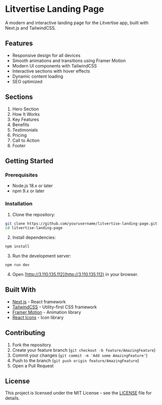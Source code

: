 # Litvertise Landing Page

A modern and interactive landing page for the Litvertise app, built with Next.js and TailwindCSS.

## Features

- Responsive design for all devices
- Smooth animations and transitions using Framer Motion
- Modern UI components with TailwindCSS
- Interactive sections with hover effects
- Dynamic content loading
- SEO optimized

## Sections

1. Hero Section
2. How It Works
3. Key Features
4. Benefits
5. Testimonials
6. Pricing
7. Call to Action
8. Footer

## Getting Started

### Prerequisites

- Node.js 18.x or later
- npm 9.x or later

### Installation

1. Clone the repository:
```bash
git clone https://github.com/yourusername/litvertise-landing-page.git
cd litvertise-landing-page
```

2. Install dependencies:
```bash
npm install
```

3. Run the development server:
```bash
npm run dev
```

4. Open [http://3.110.135.112](http://3.110.135.112) in your browser.

## Built With

- [Next.js](https://nextjs.org/) - React framework
- [TailwindCSS](https://tailwindcss.com/) - Utility-first CSS framework
- [Framer Motion](https://www.framer.com/motion/) - Animation library
- [React Icons](https://react-icons.github.io/react-icons/) - Icon library

## Contributing

1. Fork the repository
2. Create your feature branch (`git checkout -b feature/AmazingFeature`)
3. Commit your changes (`git commit -m 'Add some AmazingFeature'`)
4. Push to the branch (`git push origin feature/AmazingFeature`)
5. Open a Pull Request

## License

This project is licensed under the MIT License - see the [LICENSE](LICENSE) file for details.